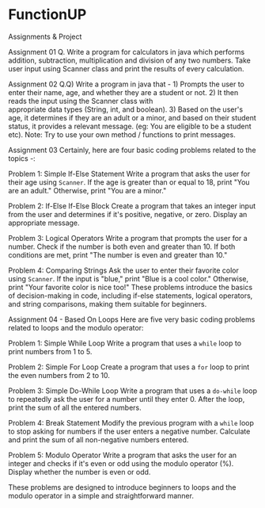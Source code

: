 # FunctionUP
Assignments &amp; Project

Assignment 01
  Q. Write a program for calculators in java which performs addition, subtraction, multiplication and division of any two numbers. Take user input using Scanner class and print the results      of every calculation.

Assignment 02 
  Q.Q) Write a program in java that - 1) Prompts the user to enter their name, age, and whether they are a student or not. 2) It then reads the input using the Scanner class with       
        appropriate data types (String, int, and boolean). 3) Based on the user's age, it determines if they are an adult or a minor, and based on their student status, it provides a 
        relevant message. (eg: You are eligible to be a student etc). Note: Try to use your own method / functions to print messages.

Assignment 03
  Certainly, here are four basic coding problems related to the topics -:

  Problem 1: Simple If-Else Statement
  Write a program that asks the user for their age using `Scanner`. If the age is greater than or equal to 18, print "You are an adult." Otherwise, print "You are a minor."

  Problem 2: If-Else If-Else Block
  Create a program that takes an integer input from the user and determines if it's positive, negative, or zero. Display an appropriate message.

  Problem 3: Logical Operators
  Write a program that prompts the user for a number. Check if the number is both even and greater than 10. If both conditions are met, print "The number is even and greater than 10."

  Problem 4: Comparing Strings
  Ask the user to enter their favorite color using `Scanner`. If the input is "blue," print "Blue is a cool color." Otherwise, print "Your favorite color is nice too!"
  These problems introduce the basics of decision-making in code, including if-else statements, logical operators, and string comparisons, making them suitable for beginners.

Assignment 04 - Based On Loops
  Here are five very basic coding problems related to loops and the modulo operator:

  Problem 1: Simple While Loop
  Write a program that uses a `while` loop to print numbers from 1 to 5.

  Problem 2: Simple For Loop
  Create a program that uses a `for` loop to print the even numbers from 2 to 10.

  Problem 3: Simple Do-While Loop
  Write a program that uses a `do-while` loop to repeatedly ask the user for a number until they enter 0. After the loop, print the sum of all the entered numbers.

  Problem 4: Break Statement
  Modify the previous program with a `while` loop to stop asking for numbers if the user enters a negative number. Calculate and print the sum of all non-negative numbers entered.

  Problem 5: Modulo Operator
  Write a program that asks the user for an integer and checks if it's even or odd using the modulo operator (%). Display whether the number is even or odd.

  These problems are designed to introduce beginners to loops and the modulo operator in a simple and straightforward manner.
